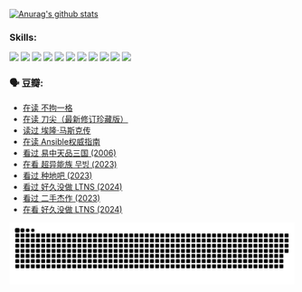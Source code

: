 
[![Anurag's github stats](https://github-readme-stats.vercel.app/api?username=w940853815)](https://github.com/anuraghazra/github-readme-stats)

### Skills:

<code><img height="32" src="https://cdn.jsdelivr.net/npm/simple-icons@v5/icons/python.svg"></code>
<code><img height="32" src="https://cdn.jsdelivr.net/npm/simple-icons@v5/icons/javascript.svg"></code>
<code><img height="32" src="https://cdn.jsdelivr.net/npm/simple-icons@v5/icons/django.svg"></code>
<code><img height="32" src="https://cdn.jsdelivr.net/npm/simple-icons@v5/icons/flask.svg"></code>
<code><img height="32" src="https://cdn.jsdelivr.net/npm/simple-icons@v5/icons/vuetify.svg"></code>
<code><img height="32" src="https://cdn.jsdelivr.net/npm/simple-icons@v5/icons/git.svg"></code>
<code><img height="32" src="https://cdn.jsdelivr.net/npm/simple-icons@v5/icons/docker.svg"></code>
<code><img height="32" src="https://cdn.jsdelivr.net/npm/simple-icons@v5/icons/postgresql.svg"></code>
<code><img height="32" src="https://cdn.jsdelivr.net/npm/simple-icons@v5/icons/elasticsearch.svg"></code>
<code><img height="32" src="https://cdn.jsdelivr.net/npm/simple-icons@v5/icons/macos.svg"></code>
<code><img height="32" src="https://cdn.jsdelivr.net/npm/simple-icons@v5/icons/linux.svg"></code>

### 🗣 豆瓣:

<!-- DOUBAN-ACTIVITIES:START -->
- [在读 不拘一格](https://www.douban.com/people/136069238/status/4541712161/?_i=09569005)
- [在读 刀尖（最新修订珍藏版）](https://www.douban.com/people/136069238/status/4541711339/?_i=09569005)
- [读过 埃隆·马斯克传](https://www.douban.com/people/136069238/status/4541710351/?_i=09569005)
- [在读 Ansible权威指南](https://www.douban.com/people/136069238/status/4539151450/?_i=09569005)
- [看过 易中天品三国‎ (2006)](https://www.douban.com/people/136069238/status/4529910812/?_i=09569005)
- [在看 超异能族 무빙‎ (2023)](https://www.douban.com/people/136069238/status/4527291077/?_i=09569005)
- [看过 种地吧‎ (2023)](https://www.douban.com/people/136069238/status/4527289637/?_i=09569005)
- [看过 好久没做 LTNS‎ (2024)](https://www.douban.com/people/136069238/status/4527289515/?_i=09569005)
- [看过 二手杰作‎ (2023)](https://www.douban.com/people/136069238/status/4522502716/?_i=09569005)
- [在看 好久没做 LTNS‎ (2024)](https://www.douban.com/people/136069238/status/4521969883/?_i=09569005)
<!-- DOUBAN-ACTIVITIES:END -->


![Snake animation](https://raw.githubusercontent.com/w940853815/w940853815/output/github-contribution-grid-snake.svg)

<!--
**w940853815/w940853815** is a ✨ _special_ ✨ repository because its `README.md` (this file) appears on your GitHub profile.

Here are some ideas to get you started:

- 🔭 I’m currently working on ...
- 🌱 I’m currently learning ...
- 👯 I’m looking to collaborate on ...
- 🤔 I’m looking for help with ...
- 💬 Ask me about ...
- 📫 How to reach me: ...
- 😄 Pronouns: ...
- ⚡ Fun fact: ...
-->

